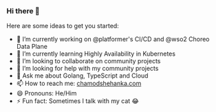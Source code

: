 ### Hi there 👋

Here are some ideas to get you started:

- 🔭 I’m currently working on @platformer's CI/CD and @wso2 Choreo Data Plane 
- 🌱 I’m currently learning Highly Availability in Kubernetes 
- 👯 I’m looking to collaborate on community projects
- 🤔 I’m looking for help with my community projects
- 💬 Ask me about Golang, TypeScript and Cloud
- 📫 How to reach me: <a href="chamodshehanka.com">chamodshehanka.com</a>
- 😄 Pronouns: He/Him
- ⚡ Fun fact: Sometimes I talk with my cat 😂

